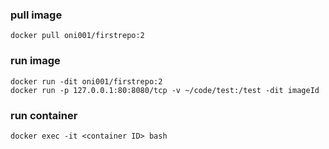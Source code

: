 
### pull image
```
docker pull oni001/firstrepo:2
```

### run image
```
docker run -dit oni001/firstrepo:2    
docker run -p 127.0.0.1:80:8080/tcp -v ~/code/test:/test -dit imageId

```

### run container
```
docker exec -it <container ID> bash
```


